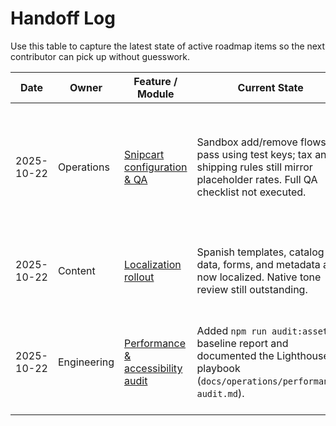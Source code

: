 # Handoff Log

Use this table to capture the latest state of active roadmap items so the next contributor can pick up without guesswork.

| Date | Owner | Feature / Module | Current State | Next Steps | Blockers |
| --- | --- | --- | --- | --- | --- |
| 2025-10-22 | Operations | [Snipcart configuration & QA](../operations/snipcart-setup.md) | Sandbox add/remove flows pass using test keys; tax and shipping rules still mirror placeholder rates. Full QA checklist not executed. | Enter real shipping tiers from `docs/operations/shipping.md`, verify tax regions, then run through the [checkout QA checklist](../operations/qa-checklist.md). | Awaiting finalized shipping cost matrix from finance before locking rates. |
| 2025-10-22 | Content | [Localization rollout](../operations/localization.md) | Spanish templates, catalog data, forms, and metadata are now localized. Native tone review still outstanding. | Schedule bilingual reviewer session to approve copy and capture nuanced product feedback for overrides. | Native reviewer availability (targeting 2025-10-28). |
| 2025-10-22 | Engineering | [Performance & accessibility audit](../design/accessibility-review.md) | Added `npm run audit:assets` baseline report and documented the Lighthouse playbook (`docs/operations/performance-audit.md`). | Run Lighthouse across target URLs, capture reports in `docs/operations/performance-reports/`, and file remediation tasks. | Waiting on stable staging deploy with Snipcart scripts enabled. |
